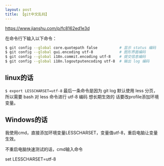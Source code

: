 ```yaml
---
layout: post
title: 【git中文乱码】
---
```


https://www.jianshu.com/p/fc8162ed1e3d

在命令行下输入以下命令：

```bash
$ git config --global core.quotepath false          # 显示 status 编码
$ git config --global gui.encoding utf-8            # 图形界面编码
$ git config --global i18n.commit.encoding utf-8    # 提交信息编码
$ git config --global i18n.logoutputencoding utf-8  # 输出 log 编码

```

## linux的话
`$ export LESSCHARSET=utf-8`
最后一条命令是因为 git log 默认使用 less 分页，所以需要 bash 对 less 命令进行 utf-8 编码
想长期生效的 话要改profile添加环境变量。

## Windows的话
我使用cmd，直接添加环境变量LESSCHARSET，变量值utf-8，重启电脑让变量生效。

不重启电脑快速测试的话，cmd输入命令

set LESSCHARSET=utf-8
